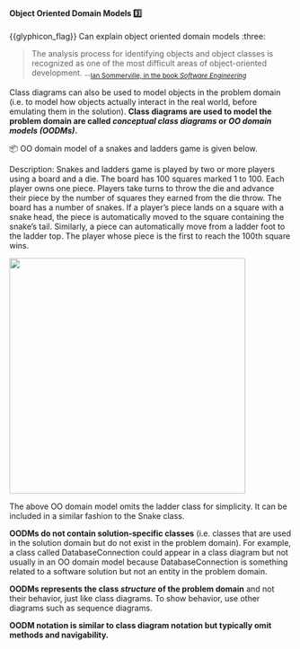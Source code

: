 <div id="title">

#### Object Oriented Domain Models :three:

<span id="prereqs"></span>

</div>
<span id="outcomes">{{glyphicon_flag}} Can explain object oriented domain models :three:</span>

<div id="body">

> The analysis process for identifying objects and object classes is recognized as one of the most difficult areas of object-oriented development. <sub>--[Ian Sommerville, in the book _Software Engineering_](http://www.software-engin.com/)</sub>

Class diagrams can also be used to model objects in the <tooltip content="the relevant information that needs to be examined to understand a problem">problem domain</tooltip> (i.e. to model how objects actually interact in the real world, before emulating them in the solution). **Class diagrams are used to model the problem domain are called _conceptual class diagrams_ or _OO domain models (OODMs)_.**

<tip-box>

:package: OO domain model of a snakes and ladders game is given below.

Description: Snakes and ladders game is played by two or more players using a board and a die. The board has 100 squares marked 1 to 100. Each player owns one piece. Players take turns to throw the die and advance their piece by the number of squares they earned from the die throw. The board has a number of snakes. If a player’s piece lands on a square with a snake head, the piece is automatically moved to the square containing the snake’s tail. Similarly, a piece can automatically move from a ladder foot to the ladder top. The player whose piece is the first to reach the 100th square wins.

<img src="{{baseUrl}}/modeling/modelingStructures/objectOrientedDomainModels/images/diagram.png" height="420" />
<p/>

The above OO domain model omits the ladder class for simplicity. It can be included in a similar fashion to the Snake class.

</tip-box>

**OODMs do not contain solution-specific classes** (i.e. classes that are used in the solution domain but do not exist in the problem domain). For example, a class called DatabaseConnection could appear in a class diagram but not usually in an OO domain model because DatabaseConnection is something related to a software solution but not an entity in the problem domain.

**OODMs represents the class _structure_ of the problem domain** and not their behavior, just like class diagrams. To show behavior, use other diagrams such as sequence diagrams.

**OODM notation is similar to class diagram notation but typically omit methods and navigability.**

</div>

<div id="extras">

<include src="exercises.md" />

</div>